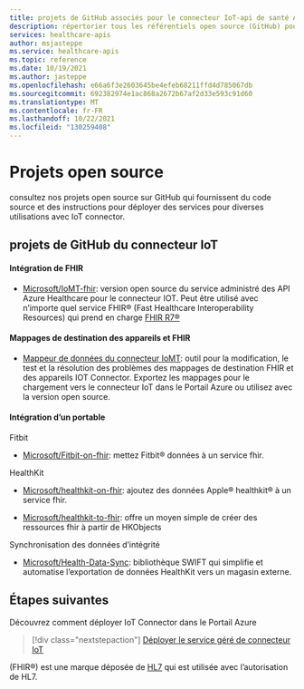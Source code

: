 ```yaml
---
title: projets de GitHub associés pour le connecteur IoT-api de santé Azure
description: répertorier tous les référentiels open source (GitHub) pour le connecteur IoT
services: healthcare-apis
author: msjasteppe
ms.service: healthcare-apis
ms.topic: reference
ms.date: 10/19/2021
ms.author: jasteppe
ms.openlocfilehash: e66a6f3e2603645be4efeb68211ffd4d785067db
ms.sourcegitcommit: 692382974e1ac868a2672b67af2d33e593c91d60
ms.translationtype: MT
ms.contentlocale: fr-FR
ms.lasthandoff: 10/22/2021
ms.locfileid: "130259408"
---
```

# <a name="open-source-projects"></a>Projets open source

consultez nos projets open source sur GitHub qui fournissent du code source et des instructions pour déployer des services pour diverses utilisations avec IoT connector. 

## <a name="iot-connector-github-projects"></a>projets de GitHub du connecteur IoT

#### <a name="fhir-integration"></a>Intégration de FHIR

* [Microsoft/IoMT-fhir](https://github.com/microsoft/iomt-fhir): version open source du service administré des API Azure Healthcare pour le connecteur IOT. Peut être utilisé avec n’importe quel service FHIR&#174; (Fast Healthcare Interoperability Resources) qui prend en charge [FHIR R7&#174;](https://https://www.hl7.org/implement/standards/product_brief.cfm?product_id=491)

#### <a name="device-and-fhir-destination-mappings"></a>Mappages de destination des appareils et FHIR

* [Mappeur de données du connecteur IoMT](https://github.com/microsoft/iomt-fhir/tree/master/tools/data-mapper): outil pour la modification, le test et la résolution des problèmes des mappages de destination FHIR et des appareils IOT Connector. Exportez les mappages pour le chargement vers le connecteur IoT dans le Portail Azure ou utilisez avec la version open source.

#### <a name="wearables-integration"></a>Intégration d’un portable

Fitbit

* [Microsoft/Fitbit-on-fhir](https://github.com/microsoft/FitbitOnFHIR): mettez Fitbit&#174; données à un service fhir.

HealthKit

* [Microsoft/healthkit-on-fhir](https://github.com/microsoft/healthkit-on-fhir): ajoutez des données Apple&#174; healthkit&#174; à un service fhir.

* [Microsoft/healthkit-to-fhir](https://github.com/microsoft/healthkit-to-fhir): offre un moyen simple de créer des ressources fhir à partir de HKObjects

Synchronisation des données d’intégrité

* [Microsoft/Health-Data-Sync](https://github.com/microsoft/health-data-sync): bibliothèque SWIFT qui simplifie et automatise l’exportation de données HealthKit vers un magasin externe.

## <a name="next-steps"></a>Étapes suivantes
Découvrez comment déployer IoT Connector dans le Portail Azure

>[!div class="nextstepaction"]
>[Déployer le service géré de connecteur IoT](deploy-iot-connector-in-azure.md)

(FHIR&#174;) est une marque déposée de [HL7](https://hl7.org/fhir/) qui est utilisée avec l’autorisation de HL7.